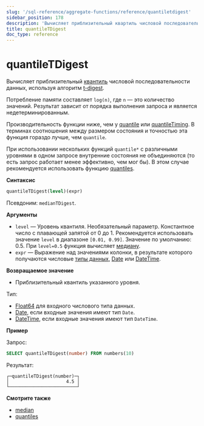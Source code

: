 ```yaml
---
slug: '/sql-reference/aggregate-functions/reference/quantiletdigest'
sidebar_position: 178
description: 'Вычисляет приблизительный квартиль числовой последовательности данных'
title: quantileTDigest
doc_type: reference
---
```

# quantileTDigest

Вычисляет приблизительный [квантиль](https://en.wikipedia.org/wiki/Quantile) числовой последовательности данных, используя алгоритм [t-digest](https://github.com/tdunning/t-digest/blob/master/docs/t-digest-paper/histo.pdf).

Потребление памяти составляет `log(n)`, где `n` — это количество значений. Результат зависит от порядка выполнения запроса и является недетерминированным.

Производительность функции ниже, чем у [quantile](/sql-reference/aggregate-functions/reference/quantile) или [quantileTiming](/sql-reference/aggregate-functions/reference/quantiletiming). В терминах соотношения между размером состояния и точностью эта функция гораздо лучше, чем `quantile`.

При использовании нескольких функций `quantile*` с различными уровнями в одном запросе внутренние состояния не объединяются (то есть запрос работает менее эффективно, чем мог бы). В этом случае рекомендуется использовать функцию [quantiles](../../../sql-reference/aggregate-functions/reference/quantiles.md#quantiles).

**Синтаксис**

```sql
quantileTDigest(level)(expr)
```

Псевдоним: `medianTDigest`.

**Аргументы**

- `level` — Уровень квантиля. Необязательный параметр. Константное число с плавающей запятой от 0 до 1. Рекомендуется использовать значение `level` в диапазоне `[0.01, 0.99]`. Значение по умолчанию: 0.5. При `level=0.5` функция вычисляет [медиану](https://en.wikipedia.org/wiki/Median).
- `expr` — Выражение над значениями колонки, в результате которого получаются числовые [типы данных](/sql-reference/data-types), [Date](../../../sql-reference/data-types/date.md) или [DateTime](../../../sql-reference/data-types/datetime.md).

**Возвращаемое значение**

- Приблизительный квантиль указанного уровня.

Тип:

- [Float64](../../../sql-reference/data-types/float.md) для входного числового типа данных.
- [Date](../../../sql-reference/data-types/date.md), если входные значения имеют тип `Date`.
- [DateTime](../../../sql-reference/data-types/datetime.md), если входные значения имеют тип `DateTime`.

**Пример**

Запрос:

```sql
SELECT quantileTDigest(number) FROM numbers(10)
```

Результат:

```text
┌─quantileTDigest(number)─┐
│                     4.5 │
└─────────────────────────┘
```

**Смотрите также**

- [median](/sql-reference/aggregate-functions/reference/median)
- [quantiles](/sql-reference/aggregate-functions/reference/quantiles)